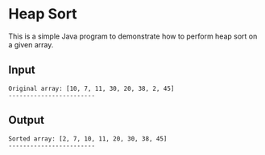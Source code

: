 # Heap Sort

This is a simple Java program to demonstrate how to perform heap sort on a 
given array.

## Input

```shell script
Original array: [10, 7, 11, 30, 20, 38, 2, 45]
------------------------
```

## Output

```shell script
Sorted array: [2, 7, 10, 11, 20, 30, 38, 45]
------------------------
```
